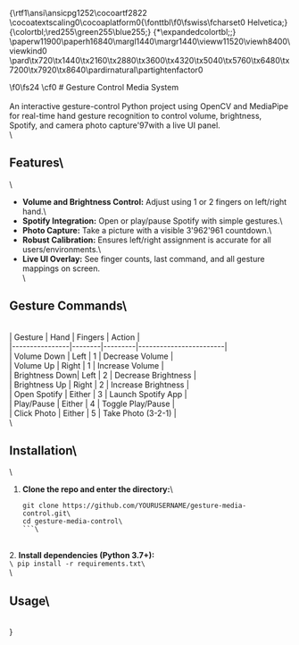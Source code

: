 {\rtf1\ansi\ansicpg1252\cocoartf2822
\cocoatextscaling0\cocoaplatform0{\fonttbl\f0\fswiss\fcharset0 Helvetica;}
{\colortbl;\red255\green255\blue255;}
{\*\expandedcolortbl;;}
\paperw11900\paperh16840\margl1440\margr1440\vieww11520\viewh8400\viewkind0
\pard\tx720\tx1440\tx2160\tx2880\tx3600\tx4320\tx5040\tx5760\tx6480\tx7200\tx7920\tx8640\pardirnatural\partightenfactor0

\f0\fs24 \cf0 # Gesture Control Media System\
\
An interactive gesture-control Python project using OpenCV and MediaPipe for real-time hand gesture recognition to control volume, brightness, Spotify, and camera photo capture\'97with a live UI panel.\
\
## Features\
\
- **Volume and Brightness Control:** Adjust using 1 or 2 fingers on left/right hand.\
- **Spotify Integration:** Open or play/pause Spotify with simple gestures.\
- **Photo Capture:** Take a picture with a visible 3\'962\'961 countdown.\
- **Robust Calibration:** Ensures left/right assignment is accurate for all users/environments.\
- **Live UI Overlay:** See finger counts, last command, and all gesture mappings on screen.\
\
## Gesture Commands\
\
| Gesture        | Hand   | Fingers | Action                 |\
|----------------|--------|---------|------------------------|\
| Volume Down    | Left   | 1       | Decrease Volume        |\
| Volume Up      | Right  | 1       | Increase Volume        |\
| Brightness Down| Left   | 2       | Decrease Brightness    |\
| Brightness Up  | Right  | 2       | Increase Brightness    |\
| Open Spotify   | Either | 3       | Launch Spotify App     |\
| Play/Pause     | Either | 4       | Toggle Play/Pause      |\
| Click Photo    | Either | 5       | Take Photo (3-2-1)     |\
\
## Installation\
\
1. **Clone the repo and enter the directory:**\
    ```\
    git clone https://github.com/YOURUSERNAME/gesture-media-control.git\
    cd gesture-media-control\
    ```\
\
2. **Install dependencies (Python 3.7+):**\
    ```\
    pip install -r requirements.txt\
    ```\
\
## Usage\
\
}